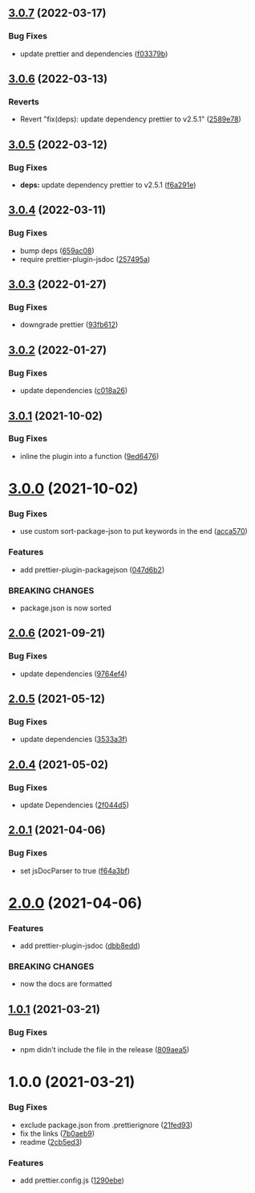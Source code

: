 ## [3.0.7](https://github.com/atom-community/prettier-config-atomic/compare/v3.0.6...v3.0.7) (2022-03-17)


### Bug Fixes

* update prettier and dependencies ([f03379b](https://github.com/atom-community/prettier-config-atomic/commit/f03379b0bf8064c743fdca9df6203358637de91a))

## [3.0.6](https://github.com/atom-community/prettier-config-atomic/compare/v3.0.5...v3.0.6) (2022-03-13)


### Reverts

* Revert "fix(deps): update dependency prettier to v2.5.1" ([2589e78](https://github.com/atom-community/prettier-config-atomic/commit/2589e7846fb0a990de9a08926afc685123746208))

## [3.0.5](https://github.com/atom-community/prettier-config-atomic/compare/v3.0.4...v3.0.5) (2022-03-12)


### Bug Fixes

* **deps:** update dependency prettier to v2.5.1 ([f6a291e](https://github.com/atom-community/prettier-config-atomic/commit/f6a291e49ffe4fb906dd254f9be519b85326b6a8))

## [3.0.4](https://github.com/atom-community/prettier-config-atomic/compare/v3.0.3...v3.0.4) (2022-03-11)


### Bug Fixes

* bump deps ([659ac08](https://github.com/atom-community/prettier-config-atomic/commit/659ac086a9c36c13e0a41b104143206518f25e1f))
* require prettier-plugin-jsdoc ([257495a](https://github.com/atom-community/prettier-config-atomic/commit/257495a8d928cdca21dbfdda7cc044944cc00d15))

## [3.0.3](https://github.com/atom-community/prettier-config-atomic/compare/v3.0.2...v3.0.3) (2022-01-27)


### Bug Fixes

* downgrade prettier ([93fb612](https://github.com/atom-community/prettier-config-atomic/commit/93fb6122a23c7ccce1034b159cbd6f33ec080e66))

## [3.0.2](https://github.com/atom-community/prettier-config-atomic/compare/v3.0.1...v3.0.2) (2022-01-27)


### Bug Fixes

* update dependencies ([c018a26](https://github.com/atom-community/prettier-config-atomic/commit/c018a26bf11bbd382cc9b440d96b5a272ae07d02))

## [3.0.1](https://github.com/atom-community/prettier-config-atomic/compare/v3.0.0...v3.0.1) (2021-10-02)


### Bug Fixes

* inline the plugin into a function ([9ed6476](https://github.com/atom-community/prettier-config-atomic/commit/9ed6476afc83ccea79b577b880ca87998cb91a0a))

# [3.0.0](https://github.com/atom-community/prettier-config-atomic/compare/v2.0.6...v3.0.0) (2021-10-02)


### Bug Fixes

* use custom sort-package-json to put keywords in the end ([acca570](https://github.com/atom-community/prettier-config-atomic/commit/acca57044eeeec9425e0294fd4dd999e2f375905))


### Features

* add prettier-plugin-packagejson ([047d6b2](https://github.com/atom-community/prettier-config-atomic/commit/047d6b2e38be2ac14d53c8d767c485f08793c78a))


### BREAKING CHANGES

* package.json is now sorted

## [2.0.6](https://github.com/atom-community/prettier-config-atomic/compare/v2.0.5...v2.0.6) (2021-09-21)


### Bug Fixes

* update dependencies ([9764ef4](https://github.com/atom-community/prettier-config-atomic/commit/9764ef4cdf9e2cdaa9a496e6011f19b138c37ce4))

## [2.0.5](https://github.com/atom-community/prettier-config-atomic/compare/v2.0.4...v2.0.5) (2021-05-12)


### Bug Fixes

* update dependencies ([3533a3f](https://github.com/atom-community/prettier-config-atomic/commit/3533a3fb9a9aa8277cf0ebee82f73e1de22f348a))

## [2.0.4](https://github.com/atom-community/prettier-config-atomic/compare/v2.0.3...v2.0.4) (2021-05-02)


### Bug Fixes

* update Dependencies ([2f044d5](https://github.com/atom-community/prettier-config-atomic/commit/2f044d5d1b00be5fd5dc09930c6cc9bae187fa13))

## [2.0.1](https://github.com/atom-community/prettier-config-atomic/compare/v2.0.0...v2.0.1) (2021-04-06)


### Bug Fixes

* set jsDocParser to true ([f64a3bf](https://github.com/atom-community/prettier-config-atomic/commit/f64a3bf23739f747692738a617f3ea31db7634d9))

# [2.0.0](https://github.com/atom-community/prettier-config-atomic/compare/v1.0.1...v2.0.0) (2021-04-06)


### Features

* add prettier-plugin-jsdoc ([dbb8edd](https://github.com/atom-community/prettier-config-atomic/commit/dbb8edd9e03a3448bd79a0beeeb6d636364d590c))


### BREAKING CHANGES

* now the docs are formatted

## [1.0.1](https://github.com/atom-community/prettier-config-atomic/compare/v1.0.0...v1.0.1) (2021-03-21)


### Bug Fixes

* npm didn't include the file in the release ([809aea5](https://github.com/atom-community/prettier-config-atomic/commit/809aea5ff82d4eace15d892ff6390e0935dd2687))

# 1.0.0 (2021-03-21)


### Bug Fixes

* exclude package.json from .prettierignore ([21fed93](https://github.com/atom-community/prettier-config-atomic/commit/21fed93e8a0d55bc25e57ccb171f914df83f8c10))
* fix the links ([7b0aeb9](https://github.com/atom-community/prettier-config-atomic/commit/7b0aeb9ebfda9d90d4bc50a97da2fddca8e569ba))
* readme ([2cb5ed3](https://github.com/atom-community/prettier-config-atomic/commit/2cb5ed31494875eadded6f23e7d4413886896aa2))


### Features

* add prettier.config.js ([1290ebe](https://github.com/atom-community/prettier-config-atomic/commit/1290ebe0de4f566f883b4488254d4a120ad901b4))
